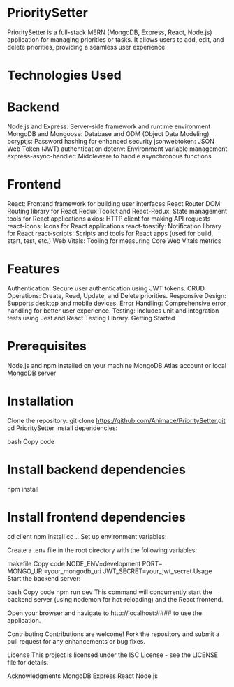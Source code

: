 # PrioritySetter

PrioritySetter is a full-stack MERN (MongoDB, Express, React, Node.js) application for managing priorities or tasks. It allows users to add, edit, and delete priorities, providing a seamless user experience.

# Technologies Used
# Backend
Node.js and Express: Server-side framework and runtime environment
MongoDB and Mongoose: Database and ODM (Object Data Modeling)
bcryptjs: Password hashing for enhanced security
jsonwebtoken: JSON Web Token (JWT) authentication
dotenv: Environment variable management
express-async-handler: Middleware to handle asynchronous functions
# Frontend
React: Frontend framework for building user interfaces
React Router DOM: Routing library for React
Redux Toolkit and React-Redux: State management tools for React applications
axios: HTTP client for making API requests
react-icons: Icons for React applications
react-toastify: Notification library for React
react-scripts: Scripts and tools for React apps (used for build, start, test, etc.)
Web Vitals: Tooling for measuring Core Web Vitals metrics
# Features
Authentication: Secure user authentication using JWT tokens.
CRUD Operations: Create, Read, Update, and Delete priorities.
Responsive Design: Supports desktop and mobile devices.
Error Handling: Comprehensive error handling for better user experience.
Testing: Includes unit and integration tests using Jest and React Testing Library.
Getting Started
# Prerequisites
Node.js and npm installed on your machine
MongoDB Atlas account or local MongoDB server
# Installation
Clone the repository: 
git clone https://github.com/Animace/PrioritySetter.git
cd PrioritySetter
Install dependencies:

bash
Copy code
# Install backend dependencies
npm install

# Install frontend dependencies
cd client
npm install
cd ..
Set up environment variables:

Create a .env file in the root directory with the following variables:

makefile
Copy code
NODE_ENV=development
PORT=
MONGO_URI=your_mongodb_uri
JWT_SECRET=your_jwt_secret
Usage
Start the backend server:

bash
Copy code
npm run dev
This command will concurrently start the backend server (using nodemon for hot-reloading) and the React frontend.

Open your browser and navigate to http://localhost:#### to use the application.

Contributing
Contributions are welcome! Fork the repository and submit a pull request for any enhancements or bug fixes.

License
This project is licensed under the ISC License - see the LICENSE file for details.

Acknowledgments
MongoDB
Express
React
Node.js
